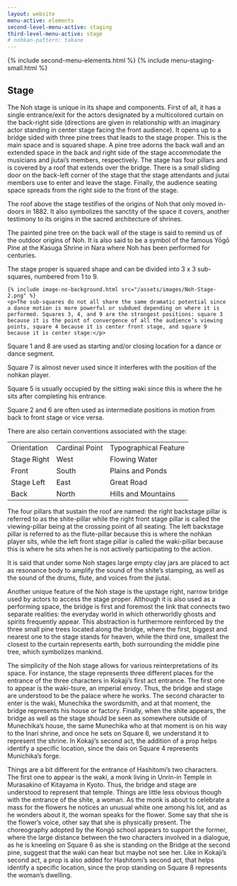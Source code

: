 ```yaml
---
layout: website
menu-active: elements
second-level-menu-active: staging
third-level-menu-active: stage
# nohkan-pattern: takane
---
```


{% include second-menu-elements.html %}
{% include menu-staging-small.html %}

<main class="page-content">
  <div class="text-container">
    <h2 id="Stage">Stage</h2>
    <p> The Noh stage is unique in its shape and components. First of all, it has a single entrance/exit for the actors designated by a multicolored curtain on the back-right side (directions are given in relationship with an imaginary actor standing in center stage facing the front audience). It opens up to a bridge sided with three pine trees that leads to the stage proper. This is the main space and is squared shape. A pine tree adorns the back wall and an extended space in the back and right side of the stage accommodate the musicians and jiutai’s members, respectively. The stage has four pillars and is covered by a roof that extends over the bridge. There is a small sliding door on the back-left corner of the stage that the stage attendants and jiutai members use to enter and leave the stage. Finally, the audience seating space spreads from the right side to the front of the stage.</p><p>

The roof above the stage testifies of the origins of Noh that only moved in-doors in 1882. It also symbolizes the sanctity of the space it covers, another testimony to its origins in the sacred architecture of shrines.</p><p>

The painted pine tree on the back wall of the stage is said to remind us of the outdoor origins of Noh. It is also said to be a symbol of the famous Yōgō Pine at the Kasuga Shrine in Nara where Noh has been performed for centuries.</p><p>

The stage proper is squared shape and can be divided into 3 x 3 sub-squares, numbered from 1 to 9.</p><p id="Squares"></p>

    {% include image-no-background.html src="/assets/images/Noh-Stage-2.png" %}
    <p>The sub-squares do not all share the same dramatic potential since a dance motion is more powerful or subdued depending on where it is performed. Squares 3, 4, and 9 are the strongest positions: square 3 because it is the point of convergence of all the audience’s viewing points, square 4 because it is center front stage, and square 9 because it is center stage:</p>
<p>Square 1 and 8 are used as starting and/or closing location for a dance or dance segment.</p>
<p>Square 7 is almost never used since it interferes with the position of the nohkan player.</p>
<p>Square 5 is usually occupied by the sitting waki since this is where the he sits after completing his entrance.</p>
<p>Square 2 and 6 are often used as intermediate positions in motion from back to front stage or vice versa.</p>
<p>There are also certain conventions associated with the stage:</p>

<table class="content-table">
  <tr class="content-table__row--header">
    <td class="content-table__column">Orientation</td>
    <td class="content-table__column">Cardinal Point</td>
    <td class="content-table__column">Typographical Feature</td>
  </tr>
  <tr class="content-table__row">
    <td class="content-table__column">Stage Right</td>
    <td class="content-table__column">West</td>
    <td class="content-table__column">Flowing Water</td>
  </tr>
  <tr class="content-table__row">
    <td class="content-table__column">Front</td>
    <td class="content-table__column">South</td>
    <td class="content-table__column">Plains and Ponds</td>
  </tr>
  <tr class="content-table__row">
    <td class="content-table__column">Stage Left</td>
    <td class="content-table__column">East</td>
    <td class="content-table__column">Great Road</td>
  </tr>
  <tr class="content-table__row">
    <td class="content-table__column">Back</td>
    <td class="content-table__column">North </td>
    <td class="content-table__column">Hills and Mountains</td>
  </tr>
</table>

<p>The four pillars that sustain the roof are named: the right backstage pillar is referred to as the shite-pillar while the right front stage pillar is called the viewing-pillar being at the crossing point of all seating. The left backstage pillar is referred to as the flute-pillar because this is where the nohkan player sits, while the left front stage pillar is called the waki-pillar because this is where he sits when he is not actively participating to the action.</p>

<p>It is said that under some Noh stages large empty clay jars are placed to act as resonance body to amplify the sound of the shite’s stamping, as well as the sound of the drums, flute, and voices from the jiutai.</p>

<p>Another unique feature of the Noh stage is the upstage right, narrow bridge used by actors to access the stage proper.  Although it is also used as a performing space, the bridge is first and foremost the link that connects two separate realities: the everyday world in which otherworldly ghosts and spirits frequently appear. This abstraction is furthermore reinforced by the three small pine trees located along the bridge, where the first, biggest and nearest one to the stage stands for heaven, while the third one, smallest the closest to the curtain represents earth, both surrounding the middle pine tree, which symbolizes mankind.</p>

<p>The simplicity of the Noh stage allows for various reinterpretations of its space. For instance, the stage represents three different places for the entrance of the three characters in Kokaji’s first act entrance. The first one to appear is the waki-tsure, an imperial envoy. Thus, the bridge and stage are understood to be the palace where he works. The second character to enter is the waki, Munechika the swordsmith, and at that moment, the bridge represents his house or factory. Finally, when the shite appears, the bridge as well as the stage should be seen as somewhere outside of  Munechika’s house, the same Munechika who at that moment is on his way to the Inari shrine, and once he sets on Square 6, we understand it to represent the shrine.
In Kokaji’s second act, the addition of a prop helps identify a specific location, since the dais on Square 4 represents Munichika’s forge.</p>

<p>Things are a bit different for the entrance of Hashitomi’s two characters. The first one to appear is the waki, a monk living in Unrin-in Temple in Murasakino of Kitayama in Kyoto. Thus, the bridge and stage are understood to represent that temple. Things are little less obvious though with the entrance of the shite, a woman. As the monk is about to celebrate a mass for the flowers he notices an unusual white one among his lot, and as he wonders about it, the woman speaks for the flower. Some say that she is the flower’s voice, other say that she is physically present.
The choreography adopted by the Kongō school appears to support the former, where the large distance between the two characters involved in a dialogue, as he is kneeling on Square 6 as she is standing on the Bridge at the second pine, suggest that the waki can hear but maybe not see her.
Like in Kokaji’s second act, a prop is also added for Hashitomi’s second act, that helps identify a specific location, since the prop standing on Square 8 represents the woman’s dwelling.</p>

</div>

</main>
